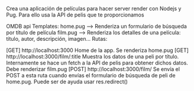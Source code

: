 Crea una aplicación de películas para hacer server render con Nodejs y Pug. Para ello usa la API de pelis que te proporcionamos

OMDB api Templates:
home.pug --> Renderiza un formulario de búsqueda por título de película
film.pug --> Renderiza los detalles de una película: título, autor, descripción, imagen...
Rutas:

[GET] http://localhost:3000 Home de la app. Se renderiza home.pug
[GET] http://localhost:3000/film/:title Muestra los datos de una peli por título. Internamente se hace un fetch a la API de pelis para obtener dichos datos. Debe renderizar film.pug
[POST] http://localhost:3000/film/ Se envía el POST a esta ruta cuando envías el formulario de búsqueda de peli de home.pug. Puede ser de ayuda usar res.redirect()